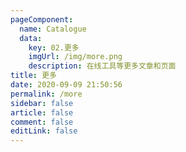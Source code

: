 ```yaml
---
pageComponent: 
  name: Catalogue
  data: 
    key: 02.更多
    imgUrl: /img/more.png
    description: 在线工具等更多文章和页面
title: 更多
date: 2020-09-09 21:50:56
permalink: /more
sidebar: false
article: false
comment: false
editLink: false
---
```


